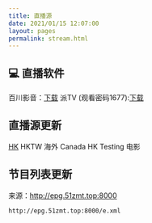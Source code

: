 ```yaml
---
title: 直播源
date: 2021/01/15 12:07:00
layout: pages
permalink: stream.html
---
```


## 💻 直播软件
百川影音：[下载](/documents/streaming/百川影音1.1.9.7改良版.apk)
派TV (观看密码1677):[下载](/documents/streaming/派TV2.2免费版0830.apk)


## 直播源更新
[HK](https://github.com/dzvision/hexo-nexmoe-demo/releases/download/v0.1/HK.txt)
HKTW
海外
Canada
HK Testing
电影

## 节目列表更新
来源：<http://epg.51zmt.top:8000>
```
http://epg.51zmt.top:8000/e.xml
```